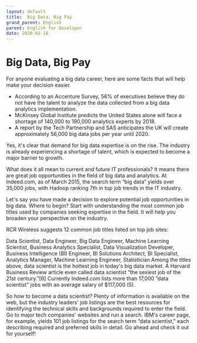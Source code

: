 ```yaml
---
layout: default
title:  Big Data, Big Pay
grand_parent: English
parent: English for Developer
date: 2020-02-18
---
```


#  Big Data, Big Pay

For anyone evaluating a big data career, here are some facts that will help make your decision easier.

- According to an Accenture Survey, 56% of executives believe they do not have the talent to analyze the data collected from a big data analytics implementation.
- McKinsey Global Institute predicts the United States alone will face a shortage of 140,000 to 190,000 analytics experts by 2018.
- A report by the Tech Partnership and SAS anticipates the UK will create approximately 56,000 big data jobs per year until 2020.

Yes, it's clear that demand for big data expertise is on the rise. The industry is already experiencing a shortage of talent, which is expected to become a major barrier to growth.

What does it all mean to current and future IT professionals? It means there are great job opportunities in the field of big data and analytics. At Indeed.com, as of March 2015, the search term “big data” yields over 35,000 jobs, with Hadoop ranking 7th in top job trends in the IT industry.

Let's say you have made a decision to explore potential job opportunities in big data. Where to begin? Start with understanding the most common job titles used by companies seeking expertise in the field. It will help you broaden your perspective on the industry.

RCR Wireless suggests 12 common job titles listed on top job sites:

Data Scientist, Data Engineer, Big Data Engineer, Machine Learning Scientist, Business Analytics Specialist, Data Visualization Developer, Business Intelligence (BI) Engineer, Bl Solutions Architect, BI Specialist, Analytics Manager, Machine Learning Engineer, Statistician Among the titles above, data scientist is the hottest job in today's big data market. A Harvard Business Review article even called data scientist “the sexiest job of the 21st century.”[6] Currently Indeed.com lists more than 17,000 “data scientist" jobs with an average salary of $117,000 (5).

So how to become a data scientist? Plenty of information is available on the web, but the industry leaders' job listings are the best resources for identifying the technical skills and backgrounds required to enter the field. Go to major tech companies' websites and run a search. IBM's career page, for example, yields 101 job listings for the search term “data scientist," each describing required and preferred skills in detail. Go ahead and check it out for yourself!